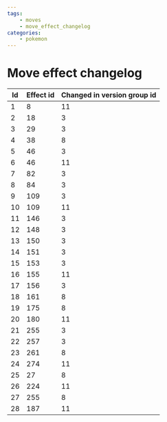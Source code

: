 ```yaml
---
tags:
    - moves
    - move_effect_changelog
categories:
    - pokemon
---
```


# Move effect changelog

| **Id** | **Effect id** | **Changed in version group id** |
|--------|---------------|---------------------------------|
| 1  | 8         | 11                          |
| 2  | 18        | 3                           |
| 3  | 29        | 3                           |
| 4  | 38        | 8                           |
| 5  | 46        | 3                           |
| 6  | 46        | 11                          |
| 7  | 82        | 3                           |
| 8  | 84        | 3                           |
| 9  | 109       | 3                           |
| 10 | 109       | 11                          |
| 11 | 146       | 3                           |
| 12 | 148       | 3                           |
| 13 | 150       | 3                           |
| 14 | 151       | 3                           |
| 15 | 153       | 3                           |
| 16 | 155       | 11                          |
| 17 | 156       | 3                           |
| 18 | 161       | 8                           |
| 19 | 175       | 8                           |
| 20 | 180       | 11                          |
| 21 | 255       | 3                           |
| 22 | 257       | 3                           |
| 23 | 261       | 8                           |
| 24 | 274       | 11                          |
| 25 | 27        | 8                           |
| 26 | 224       | 11                          |
| 27 | 255       | 8                           |
| 28 | 187       | 11                          |
